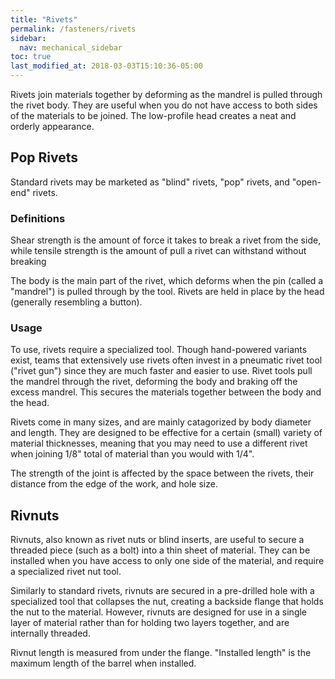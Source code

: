```yaml
---
title: "Rivets"
permalink: /fasteners/rivets
sidebar:
  nav: mechanical_sidebar
toc: true
last_modified_at: 2018-03-03T15:10:36-05:00
---
```


Rivets join materials together by deforming as the mandrel is pulled through the rivet body. They are useful when you do not have access to both sides of the materials to be joined. The low-profile head creates a neat and orderly appearance.

## Pop Rivets

Standard rivets may be marketed as "blind" rivets, "pop" rivets, and "open-end" rivets.

### Definitions

Shear strength is the amount of force it takes to break a rivet from the side, while tensile strength is the amount of pull a rivet can withstand without breaking

The body is the main part of the rivet, which deforms when the pin (called a "mandrel") is pulled through by the tool. Rivets are held in place by the head (generally resembling a button).

### Usage

To use, rivets require a specialized tool. Though hand-powered variants exist, teams that extensively use rivets often invest in a pneumatic rivet tool ("rivet gun") since they are much faster and easier to use. Rivet tools pull the mandrel through the rivet, deforming the body and braking off the excess mandrel. This secures the materials together between the body and the head.

Rivets come in many sizes, and are mainly catagorized by body diameter and length. They are designed to be effective for a certain (small) variety of material thicknesses, meaning that you may need to use a different rivet when joining 1/8" total of material than you would with 1/4".

The strength of the joint is affected by the space between the rivets, their distance from the edge of the work, and hole size.

## Rivnuts

Rivnuts, also known as rivet nuts or blind inserts, are useful to secure a threaded piece (such as a bolt) into a thin sheet of material. They can be installed when you have access to only one side of the material, and require a specialized rivet nut tool.

Similarly to standard rivets, rivnuts are secured in a pre-drilled hole with a specialized tool that collapses the nut, creating a backside flange that holds the nut to the material. However, rivnuts are designed for use in a single layer of material rather than for holding two layers together, and are internally threaded.

Rivnut length is measured from under the flange. "Installed length" is the maximum length of the barrel when installed.
